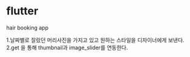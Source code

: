 # flutter

hair booking app

1.날짜별로 잘랐던 머리사진을 가지고 있고 원하는 스타일을 디자이너에게 보낸다.
2.get 을 통해 thumbnail과 image_slider를 연동한다.
